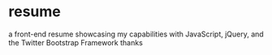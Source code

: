 # resume
a front-end resume showcasing my capabilities with JavaScript, jQuery, and the Twitter Bootstrap Framework
 thanks
